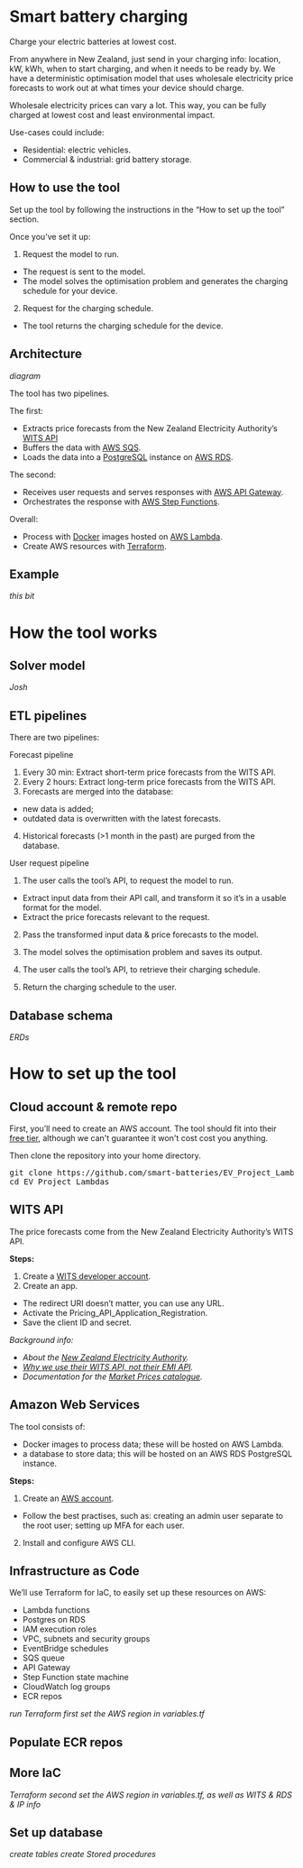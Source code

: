 # Smart battery charging

Charge your electric batteries at lowest cost.

From anywhere in New Zealand, just send in your charging info: location, kW, kWh, when to start charging, and when it needs to be ready by. We have a deterministic optimisation model that uses wholesale electricity price forecasts to work out at what times your device should charge.

Wholesale electricity prices can vary a lot. This way, you can be fully charged at lowest cost and least environmental impact.

Use-cases could include:
* Residential: electric vehicles.
* Commercial & industrial: grid battery storage.

## How to use the tool

Set up the tool by following the instructions in the “How to set up the tool” section.

Once you’ve set it up:

1. Request the model to run.
* The request is sent to the model.
* The model solves the optimisation problem and generates the charging schedule for your device.
2. Request for the charging schedule.
* The tool returns the charging schedule for the device.

## Architecture 

_diagram_

The tool has two pipelines.

The first:

* Extracts price forecasts from the New Zealand Electricity Authority’s [WITS API](developer.electricityinfo.co.nz/WITS)
* Buffers the data with [AWS SQS](aws.amazon.com/sqs).
* Loads the data into a [PostgreSQL](postgresql.org) instance on [AWS RDS](aws.amazon.com/rds).

The second:
* Receives user requests and serves responses with [AWS API Gateway](aws.amazon.com/api-gateway).
* Orchestrates the response with [AWS Step Functions](aws.amazon.com/step-functions).

Overall:
* Process with [Docker](docker.com) images hosted on [AWS Lambda](aws.amazon.com/lambda).
* Create AWS resources with [Terraform](https://www.terraform.io/).

## Example

_this bit_




# How the tool works

## Solver model

_Josh_

## ETL pipelines

There are two pipelines:

Forecast pipeline

1. Every 30 min: Extract short-term price forecasts from the WITS API.
2. Every 2 hours: Extract long-term price forecasts from the WITS API.
3. Forecasts are merged into the database:
  * new data is added;
  * outdated data is overwritten with the latest forecasts.
4. Historical forecasts (>1 month in the past) are purged from the database.

User request pipeline

1. The user calls the tool’s API, to request the model to run.
* Extract input data from their API call, and transform it so it’s in a usable format for the model.
* Extract the price forecasts relevant to the request.
2. Pass the transformed input data & price forecasts to the model.
3. The model solves the optimisation problem and saves its output.

4. The user calls the tool’s API, to retrieve their charging schedule.
5. Return the charging schedule to the user.

## Database schema

_ERDs_




# How to set up the tool

## Cloud account & remote repo

First, you’ll need to create an AWS account. The tool should fit into their [free tier](aws.amazon.com/free), although we can't guarantee it won't cost cost you anything.

Then clone the repository into your home directory.
<pre>
git clone https://github.com/smart-batteries/EV_Project_Lambdas.git
cd EV_Project_Lambdas
</pre>

## WITS API

The price forecasts come from the New Zealand Electricity Authority’s WITS API.


**Steps:**

1. Create a [WITS developer account](developer.electricityinfo.co.nz/WITS).
2. Create an app.
* The redirect URI doesn’t matter, you can use any URL.
* Activate the Pricing_API_Application_Registration.
* Save the client ID and secret.


_Background info:_

* _About the [New Zealand Electricity Authority](ea.govt.nz)._
* _[Why we use their WITS API, not their EMI API](forum.emi.ea.govt.nz/thread/three-wholesale-market-price-apis-to-be-decommissioned-on-21-october-2022)._
* _Documentation for the [Market Prices catalogue](developer.electricityinfo.co.nz/WITS/documentation/market-prices)._

## Amazon Web Services

The tool consists of:
* Docker images to process data; these will be hosted on AWS Lambda.
* a database to store data; this will be hosted on an AWS RDS PostgreSQL instance.


**Steps:**

1. Create an [AWS account](aws.amazon.com).
* Follow the best practises, such as: creating an admin user separate to the root user; setting up MFA for each user.
2. Install and configure AWS CLI.

## Infrastructure as Code

We’ll use Terraform for IaC, to easily set up these resources on AWS:
 
* Lambda functions
* Postgres on RDS
* IAM execution roles
* VPC, subnets and security groups
* EventBridge schedules
* SQS queue
* API Gateway
* Step Function state machine
* CloudWatch log groups
* ECR repos

_run Terraform first_
_set the AWS region in variables.tf_

## Populate ECR repos

## More IaC

_Terraform second_
_set the AWS region in variables.tf, as well as WITS & RDS & IP info_

## Set up database

_create tables_
_create Stored procedures_
